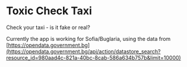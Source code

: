 Toxic Check Taxi
=====================

Check your taxi - is it fake or real?

Currently the app is working for Sofia/Buglaria, using the data from [https://opendata.government.bg](https://opendata.government.bg/api/action/datastore_search?resource_id=980aad4c-821a-40bc-8cab-586a634b757b&limit=10000)

